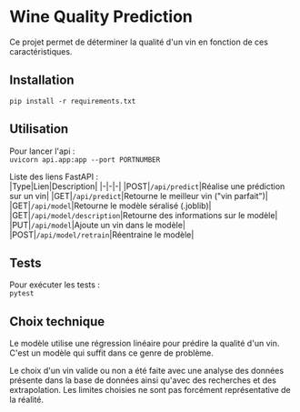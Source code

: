 # Wine Quality Prediction

Ce projet permet de déterminer la qualité d'un vin en fonction de ces caractéristiques.

## Installation

`pip install -r requirements.txt`

## Utilisation

Pour lancer l'api :  
`uvicorn api.app:app --port PORTNUMBER`

Liste des liens FastAPI :  
|Type|Lien|Description|
|-|-|-|
|POST|`/api/predict`|Réalise une prédiction sur un vin|
|GET|`/api/predict`|Retourne le meilleur vin ("vin parfait")|
|GET|`/api/model`|Retourne le modèle séralisé (.joblib)|
|GET|`/api/model/description`|Retourne des informations sur le modèle|
|PUT|`/api/model`|Ajoute un vin dans le modèle|
|POST|`/api/model/retrain`|Réentraine le modèle| 

## Tests

Pour exécuter les tests :  
`pytest`

## Choix technique

Le modèle utilise une régression linéaire pour prédire la qualité d'un vin. C'est un modèle qui suffit dans ce genre de problème.  

Le choix d'un vin valide ou non a été faite avec une analyse des données présente dans la base de données ainsi qu'avec des recherches et des extrapolation. Les limites choisies ne sont pas forcément représentative de la réalité.